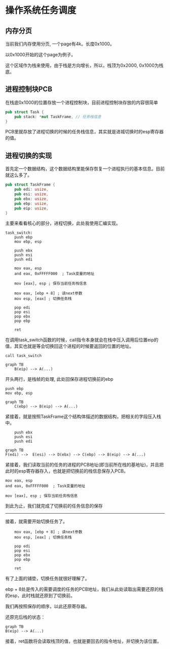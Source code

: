 # 操作系统任务调度

## 内存分页

当前我们内存使用分页, 一个page有4k。长度0x1000。

以0x1000开始的这个page为例子。

这个区域作为栈来使用，由于栈是方向增长，所以，栈顶为0x2000, 0x1000为栈底。

## 进程控制块PCB

在栈底0x1000的位置存放一个进程控制块，目前进程控制块存放的内容很简单

```rust
pub struct Task {
    pub stack: *mut TaskFrame, // 任务栈信息
}
```

PCB里就存放了进程切换的时候的任务栈信息，其实就是进城切换时的esp寄存器的值。

## 进程切换的实现

首先定一个数据结构，这个数据结构里能保存恢复一个进程执行的基本信息。目前就这么多了。

```rust
pub struct TaskFrame {
    pub edi: usize,
    pub esi: usize,
    pub ebx: usize,
    pub ebp: usize,
    pub eip: usize,
}
```

主要来看看核心的部分，进程切换，此处我使用汇编实现。

```assembly
task_switch:
    push ebp
    mov ebp, esp

    push ebx
    push esi
    push edi

    mov eax, esp
    and eax, 0xFFFFF000  ; Task变量的地址

    mov [eax], esp ; 保存当前任务栈信息

    mov eax, [ebp + 8] ; 读next参数
    mov esp, [eax] ; 切换任务栈

    pop edi
    pop esi
    pop ebx
    pop ebp

    ret
```

在调用task_switch函数的时候，call指令本身就会在栈中压入调用后位置eip的值，其实也就是等会切换回这个进程的时候要返回的位置的地址。

```assembly
call task_switch
```

```mermaid
graph TB
	B(eip) --> A(...)
```



开头两行，是栈帧的处理, 此处回保存进程切换前的ebp

```assembly
push ebp
mov ebp, esp
```

```mermaid
graph TB
	C(ebp) --> B(eip) --> A(...)
```

紧接着，就是按照TaskFrame这个结构体描述的数据结构，把相关的字段压入栈中。

```assembly
    push ebx
    push esi
    push edi
```

```mermaid
graph TB
F(edi) -->	E(esi) --> D(ebx) --> C(ebp) --> B(eip) --> A(...)
```

紧接着，我们读取当前的任务的进程的PCB地址(即当前所在栈的基地址)，并且把此时的esp寄存器存入，也就是把切换前的栈信息保存入PCB。

```assembly
mov eax, esp
and eax, 0xFFFFF000  ; Task变量的地址

mov [eax], esp ; 保存当前任务栈信息
```

到此为止，我们就完成了切换前的任务信息的保存

---

接着，就需要开始切换任务了。

```assembly
    mov eax, [ebp + 8] ; 读next参数
    mov esp, [eax] ; 切换任务栈

    pop edi
    pop esi
    pop ebx
    pop ebp
    
    ret
```

有了上面的铺垫，切换任务就很好理解了。

ebp + 8处是传入的需要调度的任务的PCB地址，我们从此处读取出需要还原的栈的esp，此时栈就还原到了切换前。

我们再按照保存的顺序，以此还原寄存器。

还原完后栈的状态：

```mermaid
graph TB
B(eip) --> A(...)
```

接着，ret函数将会读取栈顶的值，也就是要回去的指令地址，并切换为该位置。